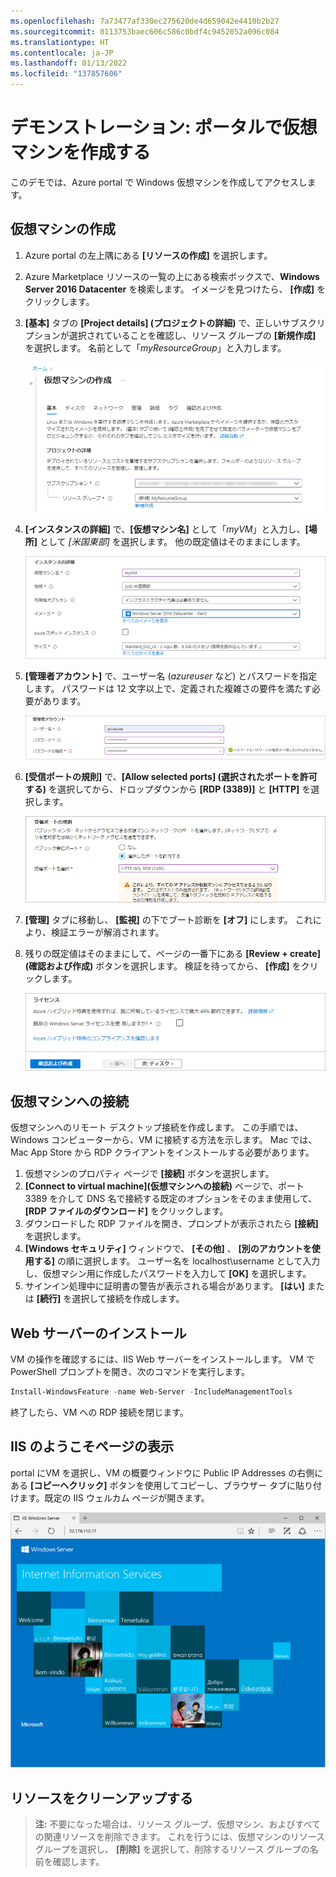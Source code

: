 ```yaml
---
ms.openlocfilehash: 7a73477af330ec275620de4d659042e4410b2b27
ms.sourcegitcommit: 0113753baec606c586c0bdf4c9452052a096c084
ms.translationtype: HT
ms.contentlocale: ja-JP
ms.lasthandoff: 01/13/2022
ms.locfileid: "137857606"
---
```

# <a name="demonstration-create-a-virtual-machine-in-the-portal"></a>デモンストレーション: ポータルで仮想マシンを作成する

このデモでは、Azure portal で Windows 仮想マシンを作成してアクセスします。

## <a name="create-the-virtual-machine"></a>仮想マシンの作成

1. Azure portal の左上隅にある **[リソースの作成]** を選択します。
2. Azure Marketplace リソースの一覧の上にある検索ボックスで、**Windows Server 2016 Datacenter** を検索します。 イメージを見つけたら、 **[作成]** をクリックします。
3. **[基本]** タブの **[Project details] (プロジェクトの詳細)** で、正しいサブスクリプションが選択されていることを確認し、リソース グループの **[新規作成]** を選択します。 名前として「*myResourceGroup*」と入力します。

    ![VM の新しいリソース グループを作成する](Images/AZ103_Demo_Creating_VMs1.png)

4. **[インスタンスの詳細]** で、**[仮想マシン名]** として「*myVM*」と入力し、**[場所]** として *[米国東部]* を選択します。 他の既定値はそのままにします。

    ![[Instance details] (インスタンスの詳細) セクション](Images/AZ103_Demo_Creating_VMs2.png)

5. **[管理者アカウント]** で、ユーザー名 (*azureuser* など) とパスワードを指定します。 パスワードは 12 文字以上で、定義された複雑さの要件を満たす必要があります。

    ![ユーザー名とパスワードを入力する](Images/AZ103_Demo_Creating_VMs3.png)

6. **[受信ポートの規則]** で、**[Allow selected ports] (選択されたポートを許可する)** を選択してから、ドロップダウンから **[RDP (3389)]** と **[HTTP]** を選択します。

    ![RDP と HTTP のポートを開く](Images/AZ103_Demo_Creating_VMs4.png)

7. **[管理]** タブに移動し、 **[監視]** の下でブート診断を **[オフ]** にします。 これにより、検証エラーが解消されます。 
8. 残りの既定値はそのままにして、ページの一番下にある **[Review + create] (確認および作成)** ボタンを選択します。 検証を待ってから、 **[作成]** をクリックします。 

    ![[Review and create] (確認および作成)](Images/AZ103_Demo_Creating_VMs5.png)

## <a name="connect-to-the-virtual-machine"></a>仮想マシンへの接続

仮想マシンへのリモート デスクトップ接続を作成します。 この手順では、Windows コンピューターから、VM に接続する方法を示します。 Mac では、Mac App Store から RDP クライアントをインストールする必要があります。

1. 仮想マシンのプロパティ ページで **[接続]** ボタンを選択します。
2. **[Connect to virtual machine]\(仮想マシンへの接続\)** ページで、ポート 3389 を介して DNS 名で接続する既定のオプションをそのまま使用して、**[RDP ファイルのダウンロード]** をクリックします。
3. ダウンロードした RDP ファイルを開き、プロンプトが表示されたら **[接続]** を選択します。
4. **[Windows セキュリティ]** ウィンドウで、 **[その他]** 、 **[別のアカウントを使用する]** の順に選択します。 ユーザー名を localhost\username として入力し、仮想マシン用に作成したパスワードを入力して **[OK]** を選択します。
5. サインイン処理中に証明書の警告が表示される場合があります。 **[はい]** または **[続行]** を選択して接続を作成します。

## <a name="install-web-server"></a>Web サーバーのインストール

VM の操作を確認するには、IIS Web サーバーをインストールします。 VM で PowerShell プロンプトを開き、次のコマンドを実行します。

```PowerShell
Install-WindowsFeature -name Web-Server -IncludeManagementTools
```

終了したら、VM への RDP 接続を閉じます。

## <a name="view-the-iis-welcome-page"></a>IIS のようこそページの表示

portal にVM を選択し、VM の概要ウィンドウに Public IP Addresses の右側にある **[コピーへクリック]** ボタンを使用してコピーし、ブラウザー タブに貼り付けます。既定の IIS ウェルカム ページが開きます。

![IIS の既定のサイト](Images/AZ103_Demo_Creating_VMs6.png)

## <a name="clean-up-resources"></a>リソースをクリーンアップする

>**注:**  不要になった場合は、リソース グループ、仮想マシン、およびすべての関連リソースを削除できます。 これを行うには、仮想マシンのリソース グループを選択し、 **[削除]** を選択して、削除するリソース グループの名前を確認します。